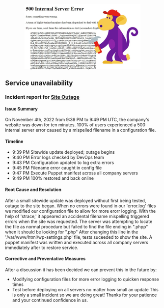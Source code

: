 <p align="center">
<img src="https://github.com/Nii-Odoi1/alx-system_engineering-devops/blob/master/0x19-postmortem/youtube500error.jpg" width=75% height=75%/>
</p>

## Service unavailability
### Incident report for [Site Outage](https://github.com/Nii-Odoi1/alx-system_engineering-devops/blob/master/0x19-postmortem/youtube500error.jpg)

#### Issue Summary
On November 4th, 2022 from 9:39 PM to 9:49 PM UTC, the company's website was down for ten minutes. 100% of users experienced a 500 internal server error caused by a mispelled filename in a configuration file.

#### Timeline
* 9:39 PM   Sitewide update deployed; outage begins
* 9:40 PM   Error logs checked by DevOps team
* 9:43 PM   Configuration updated to log extra errors
* 9:45 PM   Filename error caught in config file
* 9:47 PM   Execute Puppet manifest across all company servers
* 9:49 PM   100% restored and back online

#### Root Cause and Resolution
After a small sitewide update was deployed without first being tested, outage to the site began. When no errors were found in our 'error.log' files we modified our configuration file to allow for more erorr logging. With the help of 'strace,' it appeared an accidental filename mispelling triggered errors when the site was requested. The server was attempting to locate the file as normal procedure but failed to find the file ending in ".phpp" when it should be looking for ".php" After changing this line in the '/var/www/html/wp-settings.php' file, tests suceeded to show the site. A puppet manifest was written and executed across all company servers immediately after to restore service.

#### Corrective and Preventative Measures
After a discussion it has been decided we can prevent this in the future by:
* Modifying configuration files for more error logging to quicken response times
* Test before deploying on all servers no matter how small an update
This is only a small incident so we are doing great! Thanks for your patience and your continued confidence in us.
